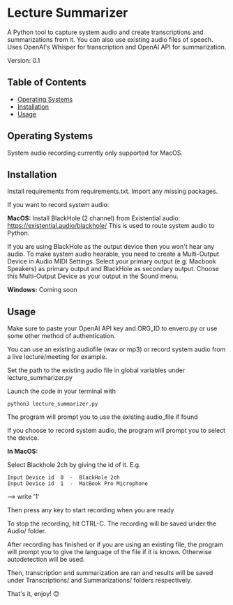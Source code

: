 # Lecture Summarizer

A Python tool to capture system audio and create transcriptions and summarizations from it.
You can also use existing audio files of speech.
Uses OpenAI's Whisper for transcription and OpenAI API for summarization.

Version: 0.1

## Table of Contents

- [Operating Systems](#operatingsystems)
- [Installation](#installation)
- [Usage](#usage)

## Operating Systems

System audio recording currently only supported for MacOS. 

## Installation

Install requirements from requirements.txt. Import any missing packages.

If you want to record system audio:

**MacOS:**
Install BlackHole (2 channel) from Existential audio: https://existential.audio/blackhole/
This is used to route system audio to Python.

If you are using BlackHole as the output device then you won't hear any audio.
To make system audio hearable, you need to create a Multi-Output Device in Audio MIDI Settings. 
Select your primary output (e.g. Macbook Speakers) as primary output and BlackHole as secondary output.
Choose this Multi-Output Device as your output in the Sound menu.

**Windows:**
Coming soon

## Usage

Make sure to paste your OpenAI API key and ORG_ID to envero.py or use some other method of authentication.

You can use an existing audiofile (wav or mp3) or record system audio from a live lecture/meeting for example.

Set the path to the existing audio file in global variables under lecture_summarizer.py

Launch the code in your terminal with 

```
python3 lecture_summarizer.py
```

The program will prompt you to use the existing audio_file if found

If you choose to record system audio, the program will prompt you to select the device.

**In MacOS:**

Select Blackhole 2ch by giving the id of it.
E.g. 
```
Input Device id  0  -  BlackHole 2ch
Input Device id  1  -  MacBook Pro Microphone
```

--> write '1'

Then press any key to start recording when you are ready

To stop the recording, hit CTRL-C. The recording will be saved under the Audio/ folder.

After recording has finished or if you are using an existing file, the program will prompt you to give the language of the file if it is known. Otherwise autodetection will be used.

Then, transcription and summarization are ran and results will be saved under Transcriptions/ and Summarizations/ folders respectively.

That's it, enjoy! 😊
